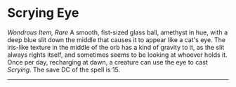 # Scrying Eye
*Wondrous Item, Rare*
A smooth, fist-sized glass ball, amethyst in hue, with a deep blue slit down the middle that causes it to appear like a cat's eye. The iris-like texture in the middle of the orb has a kind of gravity to it, as the slit always rights itself, and sometimes seems to be looking at whoever holds it. Once per day, recharging at dawn, a creature can use the eye to cast *Scrying*. The save DC of the spell is 15.

---
